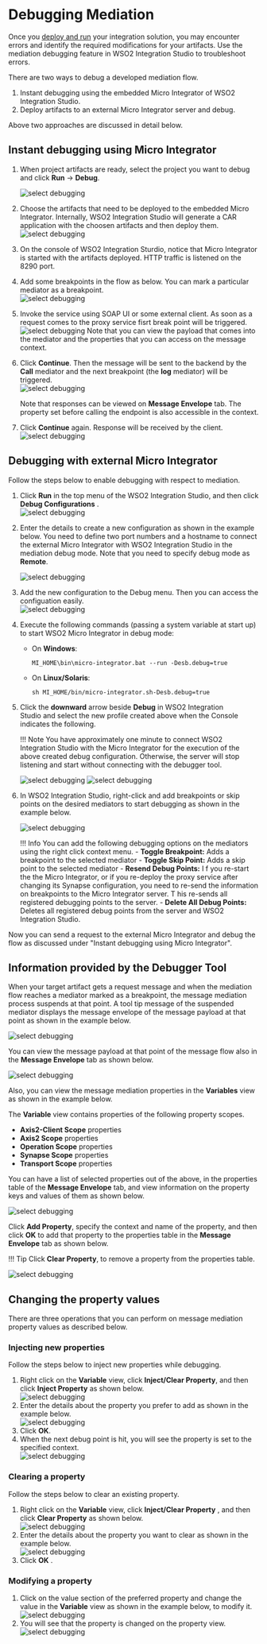 # Debugging Mediation

Once you [deploy and run](../deploy-artifacts) your integration solution, you may encounter errors and identify the required modifications for your artifacts. Use the mediation debugging feature in WSO2 Integration Studio to troubleshoot errors.

There are two ways to debug a developed mediation flow.

1.  Instant debugging using the embedded Micro Integrator of WSO2 Integration Studio.
2.  Deploy artifacts to an external Micro Integrator server and debug.

Above two approaches are discussed in detail below.

## Instant debugging using Micro Integrator

1.  When project artifacts are ready, select the project you want to debug and click **Run** -> **Debug**.

    ![select debugging](../assets/img/mediation-debugging/debugging-1.png)

2.  Choose the artifacts that need to be deployed to the embedded Micro Integrator. Internally, WSO2 Integration Studio will generate a CAR application with the choosen artifacts and then deploy them.  
    ![select debugging](../assets/img/mediation-debugging/debugging-2.png)
3.  On the console of WSO2 Integration Sturdio, notice that Micro
    Integrator is started with the artifacts deployed. HTTP traffic is
    listened on the 8290 port.
4.  Add some breakpoints in the flow as below. You can mark a particular
    mediator as a breakpoint.  
    ![select debugging](../assets/img/mediation-debugging/debugging-3.png)
5.  Invoke the service using SOAP UI or some external client. As soon as
    a request comes to the proxy service fisrt break point will be triggered.  
    ![select debugging](../assets/img/mediation-debugging/debugging-4.png)
    Note that you can view the payload that comes into the mediator and
    the properties that you can access on the message context.

6.  Click **Continue**. Then the message will be sent to
    the backend by the **Call** mediator and the next breakpoint (the **log** mediator)
    will be triggered.  
    ![select debugging](../assets/img/mediation-debugging/debugging-5.png)
      
    Note that responses can be viewed on **Message Envelope** tab. The
    property set before calling the endpoint is also accessible in the
    context. 
7.  Click **Continue** again. Response will be received by the client.  
    ![select debugging](../assets/img/mediation-debugging/debugging-6.png)

## Debugging with external Micro Integrator

Follow the steps below to enable debugging with respect to mediation.

1.  Click **Run** in the top menu of the WSO2 Integration Studio, and
    then click **Debug Configurations** .  
    ![select debugging](../assets/img/mediation-debugging/debugging-7.png)
2.  Enter the details to create a new configuration as shown in the
    example below. You need to define two port numbers and a hostname to connect the external Micro Integrator with WSO2 Integration Studio in the mediation debug mode. Note that you need to specify debug mode as **Remote**.

    ![select debugging](../assets/img/mediation-debugging/debugging-8.png)
      
3.  Add the new configuration to the Debug menu. Then you can access the configuation easily.  
    ![select debugging](../assets/img/mediation-debugging/debugging-9.png)
      
4.  Execute the following commands (passing a system variable at start up) to start WSO2 Micro Integrator in debug
    mode:  
    -   On **Windows**:

        `MI_HOME\bin\micro-integrator.bat --run -Desb.debug=true`

    -   On **Linux/Solaris**:

        `sh MI_HOME/bin/micro-integrator.sh-Desb.debug=true`

5.  Click the **downward** arrow beside **Debug** in WSO2 Integration Studio and select the new profile created above when the Console indicates the following.

    !!! Note
        You have approximately one minute to connect WSO2 Integration Studio with the Micro Integrator for the execution of the above created debug configuration. Otherwise, the server will stop listening and start without connecting with the debugger tool.

    ![select debugging](../assets/img/mediation-debugging/debugging-10.png) 
    ![select debugging](../assets/img/mediation-debugging/debugging-11.png)

6.  In WSO2 Integration Studio, right-click and add breakpoints or skip points on the desired mediators to start debugging as shown in the example below.

    ![select debugging](../assets/img/mediation-debugging/debugging-12.png)

    !!! Info
        You can add the following debugging options on the mediators using the right click context menu.
        -   **Toggle Breakpoint:** Adds a breakpoint to the selected
            mediator
        -   **Toggle Skip Point:** Adds a skip point to the selected
            mediator
        -   **Resend Debug Points:** I f you re-start the the Micro Integrator, or if you re-deploy the proxy service after changing its Synapse configuration, you need to re-send the information on breakpoints to the Micro Integrator server. T his re-sends all registered debugging points to the server.
        -   **Delete All Debug Points:** Deletes all registered debug points from the server and WSO2 Integration Studio.

Now you can send a request to the external Micro Integrator and debug the flow as discussed under "Instant debugging using Micro Integrator".

## Information provided by the Debugger Tool

When your target artifact gets a request message and when the mediation flow reaches a mediator marked as a breakpoint, the message mediation process suspends at that point. A tool tip message of the suspended mediator displays the message envelope of the message payload at that point as shown in the example below.

![select debugging](../assets/img/mediation-debugging/debugging-13.png)

You can view the message payload at that point of the message flow also in the **Message Envelope** tab as shown below.

![select debugging](../assets/img/mediation-debugging/debugging-14.png) 

Also, you can view the message mediation properties in the **Variables**
view as shown in the example below.

The **Variable** view contains properties of the following property scopes.

-   **Axis2-Client Scope** properties
-   **Axis2 Scope** properties
-   **Operation Scope** properties
-   **Synapse Scope** properties
-   **Transport Scope** properties

You can have a list of selected properties out of the above, in the properties table of the **Message Envelope** tab, and view information on the property keys and values of them as shown below.

![select debugging](../assets/img/mediation-debugging/debugging-15.png)

Click **Add Property**, specify the context and name of the property, and then click **OK** to add that property to the properties table in the **Message Envelope** tab as shown below.

!!! Tip
    Click **Clear Property**, to remove a property from the properties table.

![select debugging](../assets/img/mediation-debugging/debugging-16.png)

## Changing the property values

There are three operations that you can perform on message mediation property values as described below.

### Injecting new properties

Follow the steps below to inject new properties while debugging.

1.  Right click on the **Variable** view, click **Inject/Clear Property**, and then click **Inject Property** as shown below.  
    ![select debugging](../assets/img/mediation-debugging/debugging-17.png)
2.  Enter the details about the property you prefer to add as shown in the example below.  
    ![select debugging](../assets/img/mediation-debugging/debugging-18.png)
3.  Click **OK**.
4.  When the next debug point is hit, you will see the property is set to the specified context.  
    ![select debugging](../assets/img/mediation-debugging/debugging-19.png)

### Clearing a property

Follow the steps below to clear an existing property.

1.  Right click on the **Variable** view, click **Inject/Clear
    Property** , and then click **Clear Property** as shown below.  
    ![select debugging](../assets/img/mediation-debugging/debugging-20.png)
2.  Enter the details about the property you want to clear as shown in
    the example below.  
    ![select debugging](../assets/img/mediation-debugging/debugging-21.png)
3.  Click **OK** .

### Modifying a property

1.  Click on the value section of the preferred property and change the value in the **Variable** view as shown in the example below, to modify it.  
    ![select debugging](../assets/img/mediation-debugging/debugging-22.png) 
2.  You will see that the property is changed on the property view.  
    ![select debugging](../assets/img/mediation-debugging/debugging-23.png) 